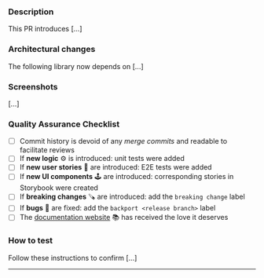 ### Description

This PR introduces [...]

<!--
Describe here the changes brought by this PR. Do not forget to link any relevant issue or discussion to help people review your work!
-->

### Architectural changes

The following library now depends on [...]

<!--
Describe here any changes to the project architecture: adding/removing modules or libraries, changing dependencies between libraries and apps, changes to external NPM dependencies...
-->

### Screenshots

[...]

<!--
If the changes incur visual changes, please include screenshots or an animated screen capture.
-->

### Quality Assurance Checklist

- [ ] Commit history is devoid of any _merge commits_ and readable to facilitate reviews
- [ ] If **new logic** ⚙️ is introduced: unit tests were added
- [ ] If **new user stories** 🤏 are introduced: E2E tests were added
- [ ] If **new UI components** 🕹️ are introduced: corresponding stories in Storybook were created
- [ ] If **breaking changes** 🪚 are introduced: add the `breaking change` label
- [ ] If **bugs** 🐞 are fixed: add the `backport <release branch>` label
- [ ] The [documentation website](docs) 📚 has received the love it deserves

<!--
Please only check items relevant to your contribution. Thank you very much for your time and efforts!
-->

### How to test

Follow these instructions to confirm [...]

<!--
Describe here the steps to confirm that the changes work as they should.
-->

---

<!--
Please give credit to the sponsor of this work if possible.
-->

<!-- **This work is sponsored by [Organization ABC](xx)**. -->
